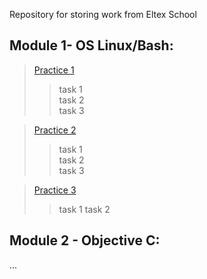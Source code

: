 Repository for storing work from Eltex School
## Module 1- OS Linux/Bash:
> [Practice 1](https://github.com/BenzinX/Eltex_School/tree/main/module1 "Путь к директории в репозитории")   
>> task 1  
>> task 2  
>> task 3

> [Practice 2](https://github.com/Neyro0464/Eltex_School/tree/main/module1/practice2 "Путь к директории в репозитории")  
>> task 1  
>> task 2  
>> task 3  

> [Practice 3](https://github.com/Neyro0464/Eltex_School/tree/main/module1/practice3 "Путь к директории в репозитории")
>> task 1
>> task 2

## Module 2 - Objective C:
...
